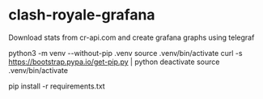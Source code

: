 # clash-royale-grafana
Download stats from cr-api.com and create grafana graphs using telegraf

python3 -m venv --without-pip .venv
source .venv/bin/activate
curl -s https://bootstrap.pypa.io/get-pip.py | python
deactivate
source .venv/bin/activate

pip install -r requirements.txt
